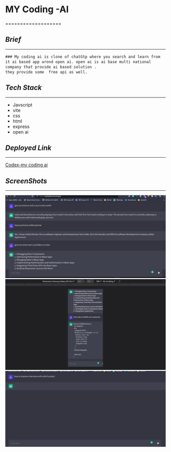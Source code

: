 # **MY Coding -AI**
===================

## _Brief_
----------

    ### My coding ai is clone of chatGtp where you search and learn from it ai based app arond open ai. open ai is ai base multi national company that provide ai based solution .
    they provide some  free api as well.


## _Tech Stack_
---------------

- Javscript
- vite
- css
- html
- express
- open ai 

## _Deployed Link_
------------------

[Codex-my coding ai](https://myhelperai.vercel.app "versel link")


## _ScreenShots_
----------------

![home](client/assets/home.png)
![responsive](client/assets/resposive.png)
![client](client/assets/serach.jpg.png)
